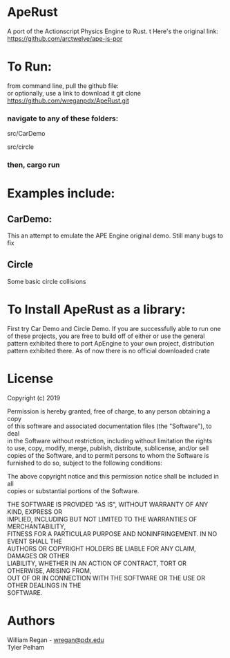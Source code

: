 # ApeRust
A port of the Actionscript Physics Engine to Rust.  t
Here's the original link: https://github.com/arctwelve/ape-js-por


# To Run:
from command line, pull the github file:  
or optionally, use a link to download it
git clone https://github.com/wreganpdx/ApeRust.git  
  
### navigate to any of these folders:
src/CarDemo	 

src/circle	
  
### then, cargo run

# Examples include:
## CarDemo:
This an attempt to emulate the APE Engine original demo. Still many bugs to fix

## Circle
Some basic circle collisions


# To Install ApeRust as a library:

First try Car Demo and Circle Demo. If you are successfully able to run one of these projects, you
are free to build off of either or use the general pattern
exhibited there to port ApEngine to your own project, distribution
pattern exhibited there. As of now there is no official
downloaded crate

# License
Copyright (c) 2019 

Permission is hereby granted, free of charge, to any person obtaining a copy  
of this software and associated documentation files (the "Software"), to deal  
in the Software without restriction, including without limitation the rights  
to use, copy, modify, merge, publish, distribute, sublicense, and/or sell  
copies of the Software, and to permit persons to whom the Software is  
furnished to do so, subject to the following conditions:  
  
The above copyright notice and this permission notice shall be included in all  
copies or substantial portions of the Software.  
  
THE SOFTWARE IS PROVIDED "AS IS", WITHOUT WARRANTY OF ANY KIND, EXPRESS OR  
IMPLIED, INCLUDING BUT NOT LIMITED TO THE WARRANTIES OF MERCHANTABILITY,  
FITNESS FOR A PARTICULAR PURPOSE AND NONINFRINGEMENT. IN NO EVENT SHALL THE  
AUTHORS OR COPYRIGHT HOLDERS BE LIABLE FOR ANY CLAIM, DAMAGES OR OTHER  
LIABILITY, WHETHER IN AN ACTION OF CONTRACT, TORT OR OTHERWISE, ARISING FROM,  
OUT OF OR IN CONNECTION WITH THE SOFTWARE OR THE USE OR OTHER DEALINGS IN THE  
SOFTWARE.  

# Authors
William Regan - wregan@pdx.edu  
Tyler Pelham  
